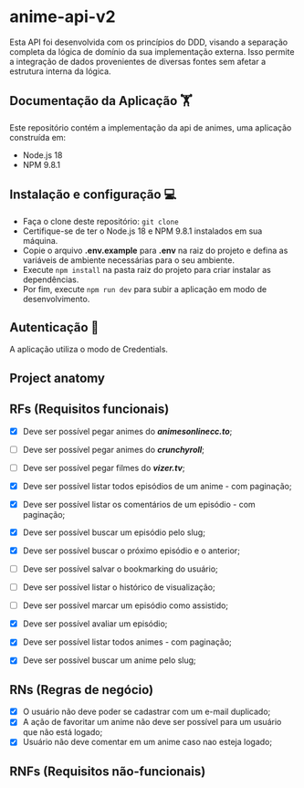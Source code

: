 # anime-api-v2
Esta API foi desenvolvida com os princípios do DDD, visando a separação completa da lógica de domínio da sua implementação externa. Isso permite a integração de dados provenientes de diversas fontes sem afetar a estrutura interna da lógica.

## Documentação da Aplicação :weight_lifting:
Este repositório contém a implementação da api de animes, uma aplicação construída em:

- Node.js 18
- NPM 9.8.1

## Instalação e configuração :computer:
- Faça o clone deste repositório: `git clone`
- Certifique-se de ter o Node.js 18 e NPM 9.8.1 instalados em sua máquina.
- Copie o arquivo **.env.example** para **.env** na raiz do projeto e defina as variáveis de ambiente necessárias para o seu ambiente.
- Execute `npm install` na pasta raiz do projeto para criar instalar as dependências.
- Por fim, execute `npm run dev` para subir a aplicação em modo de desenvolvimento.

## Autenticação :closed_lock_with_key:
A aplicação utiliza o modo de Credentials.

## Project anatomy


## RFs (Requisitos funcionais)
- [x] Deve ser possível pegar animes do ***animesonlinecc.to***;
- [ ] Deve ser possível pegar animes do ***crunchyroll***;
- [ ] Deve ser possível pegar filmes do ***vizer.tv***;

- [x] Deve ser possível listar todos episódios de um anime - com paginação;
- [x] Deve ser possível listar os comentários de um episódio - com paginação;
- [x] Deve ser possível buscar um episódio pelo slug;
- [x] Deve ser possível buscar o próximo episódio e o anterior;
- [ ] Deve ser possível salvar o bookmarking do usuário;
- [ ] Deve ser possível listar o histórico de visualização;
- [ ] Deve ser possível marcar um episódio como assistido;
- [x] Deve ser possível avaliar um episódio;

- [x] Deve ser possível listar todos animes - com paginação;
- [x] Deve ser possível buscar um anime pelo slug;

## RNs (Regras de negócio)

- [x] O usuário não deve poder se cadastrar com um e-mail duplicado;
- [x] A ação de favoritar um anime não deve ser possível para um usuário que não está logado;
- [x] Usuário não deve comentar em um anime caso nao esteja logado;

## RNFs (Requisitos não-funcionais)
<!-- - [ ] Alterar o background de acordo com o cover da música; -->
